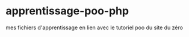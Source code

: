 apprentissage-poo-php
=====================

mes fichiers d'apprentissage en lien avec le tutoriel poo du site du zéro